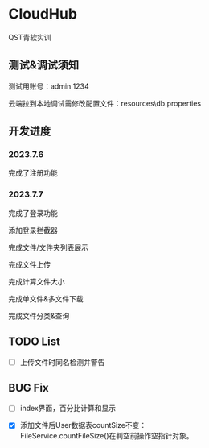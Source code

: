 # CloudHub

QST青软实训

## 测试&调试须知

测试用账号：admin 1234

云端拉到本地调试需修改配置文件：resources\db.properties

## 开发进度

### 2023.7.6

完成了注册功能

### 2023.7.7

完成了登录功能

添加登录拦截器

完成文件/文件夹列表展示

完成文件上传

完成计算文件大小

完成单文件&多文件下载

完成文件分类&查询

## TODO List

- [ ] 上传文件时同名检测并警告

## BUG Fix

- [ ] index界面，百分比计算和显示

- [X] 添加文件后User数据表countSize不变： <br>
  FileService.countFileSize()在判空前操作空指针对象。